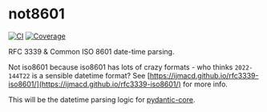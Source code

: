 # not8601

[![CI](https://github.com/samuelcolvin/not8601/actions/workflows/ci.yml/badge.svg?event=push)](https://github.com/samuelcolvin/not8601/actions/workflows/ci.yml?query=branch%3Amain)
[![Coverage](https://codecov.io/gh/samuelcolvin/speedate/branch/main/graph/badge.svg?token=xCXg5aV9wM)](https://codecov.io/gh/samuelcolvin/speedate)

RFC 3339 & Common ISO 8601 date-time parsing.

Not iso8601 because iso8601 has lots of crazy formats - who thinks `2022-144T22` is a sensible datetime format?
See [https://ijmacd.github.io/rfc3339-iso8601/](https://ijmacd.github.io/rfc3339-iso8601/) for more info.

This will be the datetime parsing logic for [pydantic-core](https://github.com/samuelcolvin/pydantic-core).
